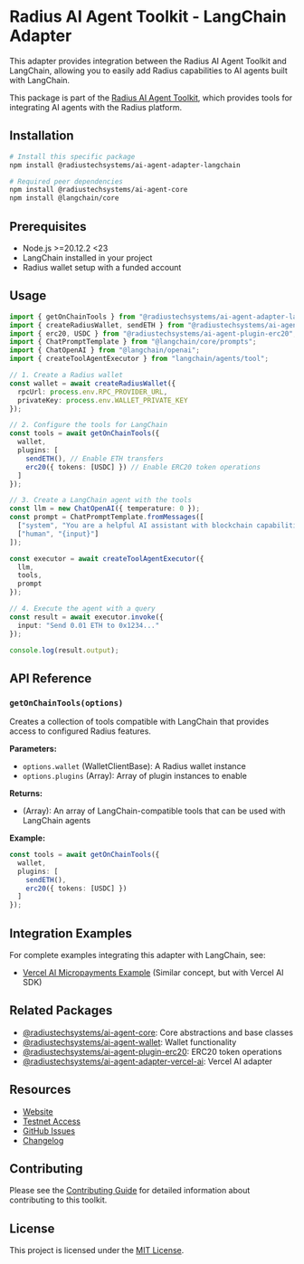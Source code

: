# Radius AI Agent Toolkit - LangChain Adapter

This adapter provides integration between the Radius AI Agent Toolkit and LangChain, allowing you to easily add Radius capabilities to AI agents built with LangChain.

This package is part of the [Radius AI Agent Toolkit](https://github.com/radiustechsystems/ai-agent-toolkit), which provides tools for integrating AI agents with the Radius platform.

## Installation

```bash
# Install this specific package
npm install @radiustechsystems/ai-agent-adapter-langchain

# Required peer dependencies
npm install @radiustechsystems/ai-agent-core
npm install @langchain/core
```

## Prerequisites

- Node.js >=20.12.2 <23
- LangChain installed in your project
- Radius wallet setup with a funded account

## Usage

```typescript
import { getOnChainTools } from "@radiustechsystems/ai-agent-adapter-langchain";
import { createRadiusWallet, sendETH } from "@radiustechsystems/ai-agent-wallet";
import { erc20, USDC } from "@radiustechsystems/ai-agent-plugin-erc20";
import { ChatPromptTemplate } from "@langchain/core/prompts";
import { ChatOpenAI } from "@langchain/openai";
import { createToolAgentExecutor } from "langchain/agents/tool";

// 1. Create a Radius wallet
const wallet = await createRadiusWallet({
  rpcUrl: process.env.RPC_PROVIDER_URL,
  privateKey: process.env.WALLET_PRIVATE_KEY
});

// 2. Configure the tools for LangChain
const tools = await getOnChainTools({
  wallet,
  plugins: [
    sendETH(), // Enable ETH transfers
    erc20({ tokens: [USDC] }) // Enable ERC20 token operations
  ]
});

// 3. Create a LangChain agent with the tools
const llm = new ChatOpenAI({ temperature: 0 });
const prompt = ChatPromptTemplate.fromMessages([
  ["system", "You are a helpful AI assistant with blockchain capabilities."],
  ["human", "{input}"]
]);

const executor = await createToolAgentExecutor({
  llm,
  tools,
  prompt
});

// 4. Execute the agent with a query
const result = await executor.invoke({
  input: "Send 0.01 ETH to 0x1234..."
});

console.log(result.output);
```

## API Reference

### `getOnChainTools(options)`

Creates a collection of tools compatible with LangChain that provides access to configured Radius features.

**Parameters:**

- `options.wallet` (WalletClientBase): A Radius wallet instance
- `options.plugins` (Array): Array of plugin instances to enable

**Returns:**

- (Array): An array of LangChain-compatible tools that can be used with LangChain agents

**Example:**

```typescript
const tools = await getOnChainTools({
  wallet,
  plugins: [
    sendETH(),
    erc20({ tokens: [USDC] })
  ]
});
```

## Integration Examples

For complete examples integrating this adapter with LangChain, see:

- [Vercel AI Micropayments Example](https://github.com/radiustechsystems/ai-agent-toolkit/tree/main/typescript/examples/micropayments/vercel-ai) (Similar concept, but with Vercel AI SDK)

## Related Packages

- [@radiustechsystems/ai-agent-core](https://github.com/radiustechsystems/ai-agent-toolkit/tree/main/typescript/packages/core): Core abstractions and base classes
- [@radiustechsystems/ai-agent-wallet](https://github.com/radiustechsystems/ai-agent-toolkit/tree/main/typescript/packages/wallets): Wallet functionality
- [@radiustechsystems/ai-agent-plugin-erc20](https://github.com/radiustechsystems/ai-agent-toolkit/tree/main/typescript/packages/plugins/erc20): ERC20 token operations
- [@radiustechsystems/ai-agent-adapter-vercel-ai](https://github.com/radiustechsystems/ai-agent-toolkit/tree/main/typescript/packages/adapters/vercel-ai): Vercel AI adapter

## Resources

- [Website](https://radiustech.xyz/)
- [Testnet Access](https://docs.radiustech.xyz/radius-testnet-access)
- [GitHub Issues](https://github.com/radiustechsystems/ai-agent-toolkit/issues)
- [Changelog](https://github.com/radiustechsystems/ai-agent-toolkit/blob/main/CHANGELOG.md)

## Contributing

Please see the [Contributing Guide](https://github.com/radiustechsystems/ai-agent-toolkit/blob/main/CONTRIBUTING.md) for detailed information about contributing to this toolkit.

## License

This project is licensed under the [MIT License](https://github.com/radiustechsystems/ai-agent-toolkit/blob/main/LICENSE).
